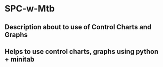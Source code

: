 # SPC-w-Mtb
## Description about to use of Control Charts and Graphs
## Helps to use control charts, graphs using python + minitab
